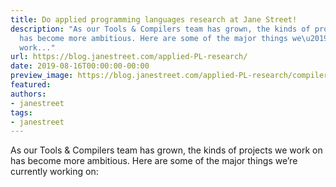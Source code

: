 ```yaml
---
title: Do applied programming languages research at Jane Street!
description: "As our Tools & Compilers team has grown, the kinds of projects we workon
  has become more ambitious. Here are some of the major things we\u2019recurrently
  work..."
url: https://blog.janestreet.com/applied-PL-research/
date: 2019-08-16T00:00:00-00:00
preview_image: https://blog.janestreet.com/applied-PL-research/compiler3d.jpg
featured:
authors:
- janestreet
tags:
- janestreet
---
```


<p>As our Tools &amp; Compilers team has grown, the kinds of projects we work
on has become more ambitious. Here are some of the major things we&rsquo;re
currently working on:</p>


